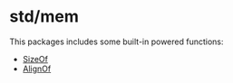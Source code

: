 # std/mem

This packages includes some built-in powered functions:
- [SizeOf](/low-level-helpers/memory#sizeof)
- [AlignOf](/low-level-helpers/memory#alignof)